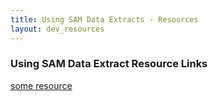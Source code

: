 ```yaml
---
title: Using SAM Data Extracts - Resources
layout: dev_resources
---
```

### Using SAM Data Extract Resource Links

[some resource](http://github.com/gsa/)
